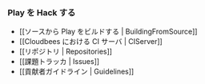 <!-- ### Hacking Play -->
### Play を Hack する

<!-- - [[Building Play from source | BuildingFromSource]]
- [[CI server at Cloudbees | CIServer]]
- [[Repositories | Repositories]]
- [[Issues tracker | Issues]]
- [[Contributor guidelines | Guidelines]] -->
- [[ソースから Play をビルドする | BuildingFromSource]]
- [[Cloudbees における CI サーバ | CIServer]]
- [[リポジトリ | Repositories]]
- [[課題トラッカ | Issues]]
- [[貢献者ガイドライン | Guidelines]]